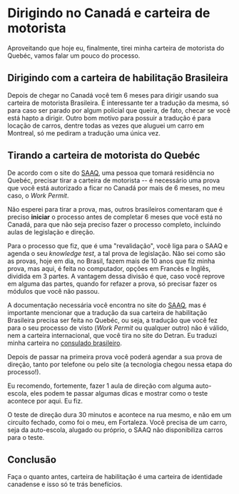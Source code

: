 # Dirigindo no Canadá e carteira de motorista

Aproveitando que hoje eu, finalmente, tirei minha carteira de motorista do
Quebéc, vamos falar um pouco do processo.

## Dirigindo com a carteira de habilitação Brasileira

Depois de chegar no Canadá você tem 6 meses para dirigir usando sua carteira de
motorista Brasileira. É interessante ter a tradução da mesma, só para caso ser
parado por algum policial que queira, de fato, checar se você está hapto a
dirigir. Outro bom motivo para possuir a tradução é para locação de carros,
dentre todas as vezes que aluguei um carro em Montreal, só me pediram a tradução
uma única vez.

## Tirando a carteira de motorista do Quebéc

De acordo com o site do [SAAQ](saaq-site), uma pessoa que tomará residência no
Quebéc, precisar tirar a carteira de motorista -- é necessário uma prova que
você está autorizado a ficar no Canadá por mais de 6 meses, no meu caso, o *Work
Permit*.

Não esperei para tirar a prova, mas, outros brasileiros comentaram que é preciso
**iniciar** o processo antes de completar 6 meses que você está no Canadá, para
que não seja preciso fazer o processo completo, incluindo aulas de legislação e
direção.

Para o processo que fiz, que é uma "revalidação", você liga para o SAAQ e agenda
o seu *knowledge test*, a tal prova de legislação. Não sei como são as provas,
hoje em dia, no Brasil, fazem mais de 10 anos que fiz minha prova, mas aqui, é
feita no computador, opções em Francês e Inglês, dividida em 3 partes. A
vantagem dessa divisão é que, caso você reprove em alguma das partes, quando for
refazer a prova, só precisar fazer os módulos que você não passou.

A documentação necessária você encontra no site do [SAAQ](saaq-site), mas é
importante mencionar que a tradução da sua carteira de habilitação Brasileira
precisa ser feita no Quebéc, ou seja, a tradução que você fez para o seu
processo de visto (*Work Permit* ou qualquer outro) não é válido, nem a carteira
internacional, que você tira no site do Detran. Eu traduzi minha carteira no
[consulado brasileiro](consulado-brasileiro).

Depois de passar na primeira prova você poderá agendar a sua prova de direção,
tanto por telefone ou pelo site (a tecnologia chegou nessa etapa do processo!).

Eu recomendo, fortemente, fazer 1 aula de direção com alguma auto-escola, eles
podem te passar algumas dicas e mostrar como o teste acontece por aqui. Eu fiz.

O teste de direção dura 30 minutos e acontece na rua mesmo, e não em um circuito
fechado, como foi o meu, em Fortaleza. Você precisa de um carro, seja da
auto-escola, alugado ou próprio, o SAAQ não disponibiliza carros para o teste.

## Conclusão

Faça o quanto antes, carteira de habilitação é uma carteira de identidade
canadense e isso só te trás benefícios.

[saaq-site]: https://saaq.gouv.qc.ca/en/drivers-licences/obtaining-licence/passenger-vehicle-class-5/
[consulado-brasileiro]: http://montreal.itamaraty.gov.br/pt-br/pagamento_e_valores.xml
